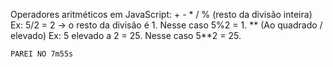 Operadores aritméticos em JavaScript:
    +
    -
    *
    /
    %  (resto da divisão inteira)   Ex: 5/2 = 2 -> o resto da divisão é 1. Nesse caso 5%2 = 1.
    ** (Ao quadrado / elevado)   Ex: 5 elevado a 2 = 25.  Nesse caso 5**2 = 25.

    PAREI NO 7m55s
